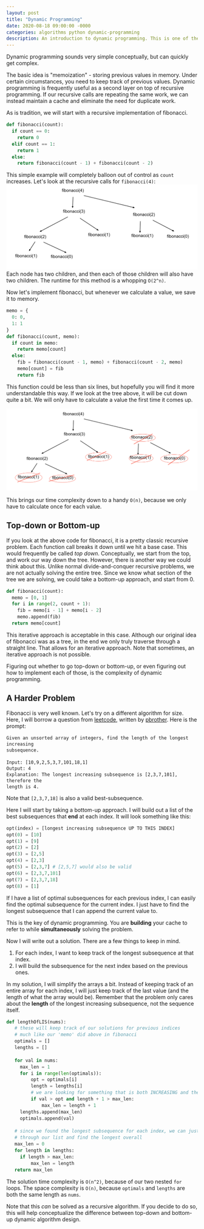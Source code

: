 ```yaml
---
layout: post
title: "Dynamic Programming"
date: 2020-08-18 09:00:00 -0000
categories: algorithms python dynamic-programming
description: An introduction to dynamic programming. This is one of the final concepts for basic algorithms.
---
```


Dynamic programming sounds very simple conceptually, but can quickly get complex.

The basic idea is "memoization" - storing previous values in memory. Under certain circumstances, you need to keep track of previous values. Dynamic programming is frequently useful as a second layer on top of recursive programming. If our recursive calls are repeating the same work, we can instead maintain a cache and eliminate the need for duplicate work.

As is tradition, we will start with a recursive implementation of fibonacci.
```python
def fibonacci(count):
  if count == 0:
    return 0
  elif count == 1:
    return 1
  else:
    return fibonacci(count - 1) + fibonacci(count - 2)
```
This simple example will completely balloon out of control as `count` increases. Let's look at the recursive calls for `fibonacci(4)`:
![Tree for fibonacci on the number 4](/assets/images/blogs/fib_tree.png)
Each node has two children, and then each of those children will also have two children. The runtime for this method is a whopping `O(2^n)`.

Now let's implement fibonacci, but whenever we calculate a value, we save it to memory.

```python
memo = {
  0: 0,
  1: 1
}
def fibonacci(count, memo):
  if count in memo:
    return memo[count]
  else:
    fib = fibonacci(count - 1, memo) + fibonacci(count - 2, memo)
    memo[count] = fib
    return fib
```
This function could be less than six lines, but hopefully you will find it more understandable this way. If we look at the tree above, it will be cut down quite a bit. We will only have to calculate a value the first time it comes up.

![Streamlined tree for fibonacci on the number 4](/assets/images/blogs/fib_tree_2.png)

This brings our time complexity down to a handy `O(n)`, because we only have to calculate once for each value.

## Top-down or Bottom-up 
If you look at the above code for fibonacci, it is a pretty classic recursive problem. Each function call breaks it down until we hit a base case. This would frequently be called _top down_. Conceptually, we start from the top, and work our way down the tree. However, there is another way we could think about this. Unlike normal divide-and-conquer recursive problems, we are not actually solving the entire tree. Since we know what section of the tree we are solving, we could take a bottom-up approach, and start from 0.

```python
def fibonacci(count):
  memo = [0, 1]
  for i in range(2, count + 1):
    fib = memo[i - 1] + memo[i - 2]
    memo.append(fib)
  return memo[count]
```

This iterative approach is acceptable in this case. Although our original idea of fibonacci was as a tree, in the end we only truly traverse through a straight line. That allows for an iterative approach. Note that sometimes, an iterative approach is not possible. 

Figuring out whether to go top-down or bottom-up, or even figuring out how to implement each of those, is the complexity of dynamic programming.

## A Harder Problem
Fibonacci is very well known. Let's try on a different algorithm for size. Here, I will borrow a question from [leetcode](https://leetcode.com), written by [pbrother](https://leetcode.com/pbrother/). Here is the prompt:

```
Given an unsorted array of integers, find the length of the longest increasing
subsequence.

Input: [10,9,2,5,3,7,101,18,1]
Output: 4 
Explanation: The longest increasing subsequence is [2,3,7,101], therefore the
length is 4. 
```
Note that `[2,3,7,18]` is also a valid best-subsequence. 

Here I will start by taking a bottom-up approach. I will build out a list of the best subsequences that __end__ at each index. It will look something like this:

```python
opt(index) = [longest increasing subsequence UP TO THIS INDEX]
opt(0) = [10]
opt(1) = [9]
opt(2) = [2]
opt(3) = [2,5]
opt(4) = [2,3]
opt(5) = [2,3,7] # [2,5,7] would also be valid
opt(6) = [2,3,7,101]
opt(7) = [2,3,7,18]
opt(8) = [1]
```
If I have a list of optimal subsequences for each previous index, I can easily find the optimal subsequence for the current index. I just have to find the longest subsequence that I can append the current value to.

This is the key of dynamic programming. You are __building__ your cache to refer to while __simultaneously__ solving the problem.

Now I will write out a solution. There are a few things to keep in mind. 
1. For each index, I want to keep track of the longest subsequence at that index.
2. I will build the subsequence for the next index based on the previous ones.

In my solution, I will simplify the arrays a bit. Instead of keeping track of an entire array for each index, I will just keep track of the last value (and the length of what the array would be). Remember that the problem only cares about the __length__ of the longest increasing subsequence, not the sequence itself.

```python
def lengthOfLIS(nums):
   # these will keep track of our solutions for previous indices
   # much like our 'memo' did above in fibonacci
   optimals = []   
   lengths = []     

   for val in nums:
     max_len = 1
     for i in range(len(optimals)):
         opt = optimals[i]
         length = lengths[i]
         # we are looking for something that is both INCREASING and the LONGEST
         if val > opt and length + 1 > max_len:
             max_len = length + 1
     lengths.append(max_len)
     optimals.append(val)

   # since we found the longest subsequence for each index, we can just iterate
   # through our list and find the longest overall
   max_len = 0
   for length in lengths:
     if length > max_len:
         max_len = length
   return max_len
```
The solution time complexity is `O(n^2)`, because of our two nested `for` loops. The space complexity is `O(n)`, because `optimals` and `lengths` are both the same length as `nums`.

Note that this _can_ be solved as a recursive algorithm. If you decide to do so, this will help conceptualize the difference between top-down and bottom-up dynamic algorithm design.